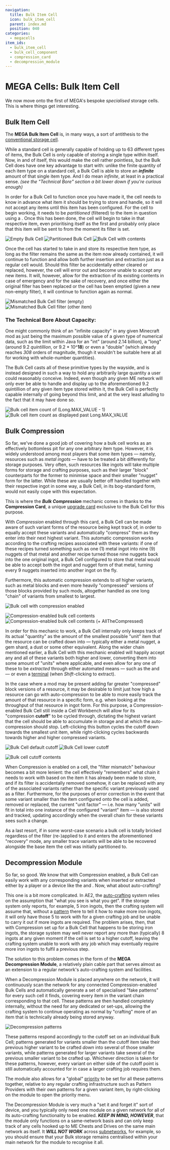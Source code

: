 ```yaml
---
navigation:
  title: Bulk Item Cell
  icon: bulk_item_cell
  parent: index.md
  position: 040
categories:
  - megacells
item_ids:
  - bulk_item_cell
  - bulk_cell_component
  - compression_card
  - decompression_module
---
```


# MEGA Cells: Bulk Item Cell

We now move onto the first of MEGA's bespoke *specialised* storage cells. This is where things get interesting.

## Bulk Item Cell

<Row>
  <ItemImage id="bulk_cell_component" scale="3" />
  <ItemImage id="bulk_item_cell" scale="3" />
</Row>

The **MEGA Bulk Item Cell** is, in many ways, a sort of antithesis to the
[conventional storage cell](ae2:items-blocks-machines/storage_cells.md).

While a standard cell is generally capable of holding up to 63 different types of items, the Bulk Cell is only capable
of storing a single type within itself. Now, in and of itself, this would make the cell rather pointless, but the Bulk
Cell does have one key advantage to start with: unlike the finite quantity of each item type on a standard cell, a Bulk
Cell is able to store an ***infinite*** amount of that single item type. And I do mean *infinite*, at least in a
practical sense. *(see the "Technical Bore" section a bit lower down if you're curious enough)*

<Row>
  <RecipeFor id="bulk_cell_component" />
  <RecipeFor id="bulk_item_cell" />
</Row>

In order for a Bulk Cell to function once you have made it, the cell needs to know in advance what item it should be
trying to store and handle, so it will not accept any items until this item has been configured. For the cell to begin
working, it needs to be *partitioned* (filtered) to the item in question using a <ItemLink id="ae2:cell_workbench" />.
Once this has been done, the cell will begin to take in that respective item, even prioritising itself as the first and
probably only place that this item will be sent to from the moment its filter is set.

![Empty Bulk Cell](assets/diagrams/bulk_cell_empty.png)
![Partitioned Bulk Cell](assets/diagrams/bulk_cell_partitioned.png)
![Bulk Cell with contents](assets/diagrams/bulk_cell_with_contents.png)

Once the cell has started to take in and store its respective item type, as long as the filter remains the same as the
item now already contained, it will continue to function and allow both further insertion and extraction just as a
regular cell would. Should this filter be accidentally either cleared or replaced, however, the cell will error out and
become unable to accept any new items. It will, however, allow for the extraction of its existing contents in case of
emergency and for the sake of recovery, and once either the original filter has been replaced or the cell has been
emptied (given a new non-empty filter), it will continue to function again as normal.

![Mismatched Bulk Cell filter (empty)](assets/diagrams/bulk_cell_mismatch_1.png)
![Mismatched Bulk Cell filter (other item)](assets/diagrams/bulk_cell_mismatch_2.png)

### The Technical Bore About Capacity:

One might commonly think of an "infinite capacity" in any given Minecraft mod as just being the maximum possible value
of a given type of numerical data, such as the limit within Java for an "int" (around 2.14 billion), a "long" (around
9.2 *quintillion*, or 9.2 \* 10^**18**) or even a "double" (which already reaches *308* orders of magnitude, though it
wouldn't be suitable here at all for working with whole-number quantities).

The Bulk Cell casts all of these primitive types by the wayside, and is instead designed in such a way to hold any
arbitrarily large quantity a user could reasonably conceive. Indeed, even though any given ME network will only ever be
able to handle and display up to the aforementioned 9.2 quintillion of any given item type stored within it, the Bulk
Cell is perfectly capable internally of going beyond this limit, and at the very least alluding to the fact that it may
have done so.

![Bulk cell item count of (Long.MAX_VALUE - 1)](assets/diagrams/bulk_cell_max_count_1.png)
![Bulk cell item count as displayed past Long.MAX_VALUE](assets/diagrams/bulk_cell_max_count_2.png)

## Bulk Compression

<Row>
  <ItemImage id="compression_card" scale="3" />
</Row>

So far, we've done a good job of covering how a bulk cell works as an effectively bottomless pit for any one arbitrary
item type. However, it is widely understood among most players that some item types — namely, resources such as *metal
ingots* — have to be treated a bit differently for storage purposes. Very often, such resources like ingots will take
multiple forms for storage and crafting purposes, such as their larger "block" counterparts for the former to minimise
space and their smaller "nugget" form for the latter. While these are usually better off handled together with their
respective ingot in some way, a Bulk Cell, in its bog-standard form, would not easily cope with this expectation.

This is where the ***Bulk Compression*** mechanic comes in thanks to the **Compression Card**, a unique
[upgrade card](ae2:items-blocks-machines/upgrade_cards.md) exclusive to the Bulk Cell for this purpose.

<RecipeFor id="compression_card" />

With *Compression* enabled through this card, a Bulk Cell can be made aware of such variant forms of the resource being
kept track of, in order to equally accept these variants and automatically "compress" them as they enter into their next
highest variant. This automatic compression works according to the crafting recipes associated with these variants: if
one of these recipes turned something such as one (1) metal ingot into nine (9) nuggets of that metal and another
recipe turned those nine nuggets back into the one original ingot, a Bulk Cell configured to store that metal would be
able to accept both the ingot and nugget form of that metal, turning every 9 nuggets inserted into another ingot on the
fly.

Furthermore, this automatic compression extends to *all* higher variants, such as metal blocks and even more
heavily "compressed" versions of those blocks provided by such mods, altogether handled as one long "chain" of variants
from smallest to largest.

![Bulk cell with compression enabled](assets/diagrams/bulk_cell_compressed_1.png)

![Compression-enabled bulk cell contents](assets/diagrams/bulk_cell_compressed_2.png)
![Compression-enabled bulk cell contents (+ AllTheCompressed)](assets/diagrams/bulk_cell_compressed_2.png)

In order for this mechanic to work, a Bulk Cell internally only keeps track of its actual "quantity" as the amount of
the smallest possible "unit" item that the resource can be crafted down into — typically either a metal nugget, a gem
shard, a dust or some other equivalent. Along the wider chain mentioned earlier, a Bulk Cell with this mechanic enabled
will happily accept any and all of these variants both higher and lower, converting them into some amount of "units"
where applicable, and even allow for any one of these to be *extracted* through either automated means — such as the
<ItemLink id="ae2:import_bus" /> and <ItemLink id="ae2:export_bus" /> — or even a
[terminal](ae2:items-blocks-machines/terminals.md) (when *Shift*-clicking to extract).

In the case where a mod may be present adding far greater "compressed" block versions of a resource, it may be desirable
to limit just how high a resource can go with auto-compression to be able to more easily track the amount of that
resource in a specific form, e.g. when looking at the throughput of that resource in ingot form. For this purpose, a
Compression-enabled Bulk Cell still inside a Cell Workbench will allow for its "compression **cutoff**" to be cycled
through, dictating the highest variant that the cell should be able to accumulate in storage and at which the
auto-compression should stop. Left-clicking this button cycles the cutoff down towards the smallest unit item, while
right-clicking cycles backwards towards higher and higher compressed variants.

![Bulk Cell default cutoff](assets/diagrams/bulk_cell_cutoff_1.png)
![Bulk Cell lower cutoff](assets/diagrams/bulk_cell_cutoff_2.png)

![Bulk cell cutoff contents](assets/diagrams/bulk_cell_cutoff_3.png)

When Compression is enabled on a cell, the "filter mismatch" behaviour becomes a bit more lenient: the cell effectively
"remembers" what chain it needs to work with based on the item it has already been made to store, and if its filter is
accidentally removed somehow, it can be replaced with any of the associated variants rather than the specific variant
previously used as a filter. Furthermore, for the purposes of error correction in the event that some variant smaller
than the item configured onto the cell is added, removed or replaced, the current "unit factor" — i.e. how many "units"
will fit in total into one instance of the configured "variant" item — is also stored and tracked, updating accordingly
when the overall chain for these variants sees such a change.

As a last resort, if in some worst-case scenario a bulk cell is totally bricked regardless of the filter (re-)applied to
it and enters the aforementioned "recovery" mode, any smaller trace variants will be able to be recovered alongside the
base item the cell was initially partitioned to.

## Decompression Module

<GameScene zoom="8" background="transparent">
  <ImportStructure src="assets/assemblies/decompression_module.snbt" />
  <IsometricCamera yaw="195" pitch="10" />
</GameScene>

So far, so good. We know that with Compression enabled, a Bulk Cell can easily work with any corresponding variants when
inserted or extracted either by a player or a device like the <ItemLink id="ae2:import_bus" /> and
<ItemLink id="ae2:export_bus" />. Now, what about auto-crafting?

This one is a bit more complicated. In AE2, the [auto-crafting](ae2:ae2-mechanics/autocrafting.md) system relies on the
assumption that "what you see is what you get". If the storage system only reports, for example, 5 iron ingots, then the
crafting system will assume that, without a [pattern](ae2:ae2-mechanics/autocrafting.md#patterns) there to tell it how
to make more iron ingots, it will only have those 5 to work with for a given crafting job and be unable to carry it out
if more ingots are required. The problem arises, then, that with Compression set up for a Bulk Cell that happens to be
storing iron ingots, the storage system may well never report any more than (typically) 8 ingots at any given moment if
the cell is set to a higher cutoff, leaving the crafting system unable to work with any job which may eventually require
more iron ingots to fulfil a previous step.

The solution to this problem comes in the form of the **MEGA Decompression Module**, a relatively plain cable part that
serves almost as an extension to a regular network's auto-crafting system and facilities.

<RecipeFor id="decompression_module" />

When a Decompression Module is placed anywhere on the network, it will continuously scan the network for any connected
Compression-enabled Bulk Cells and automatically generate a set of specialised "fake patterns" for every such cell it
finds, covering every item in the variant chain corresponding to that cell. These patterns are then handled completely
internally, without the need for any dedicated <ItemLink id="ae2:pattern_provider" /> or
<ItemLink id="ae2:molecular_assembler" /> set-ups, allowing the crafting system to continue operating as normal by
"crafting" more of an item that is technically already being stored anyway.

![Decompression patterns](assets/diagrams/bulk_cell_decompression.png)

These patterns respond accordingly to the cutoff set on an individual Bulk Cell; patterns generated for variants smaller
than the cutoff item take their previous higher variant to be crafted *down* into several of those smaller variants,
while patterns generated for larger variants take several of the previous smaller variant to be crafted up. Whichever
direction is taken for these patterns, however, every variant on either side of the cutoff point is still automatically
accounted for in case a larger crafting job requires them.

The module also allows for a "global" [priority](ae2:ae2-mechanics/autocrafting.md#priority) to be set for all these
patterns together, relative to any regular crafting infrastructure such as Pattern Providers with their own patterns for
a given variant item, by right-clicking on the module to open the priority menu.

The Decompression Module is very much a "set it and forget it" sort of device, and you typically only need one module
on a given network for all of its auto-crafting functionality to be enabled. ***KEEP IN MIND, HOWEVER***, that the
module only functions on a same-network basis and can only keep track of any cells hooked up to ME Chests and Drives on
the same main network as itself. It ***WILL NOT WORK*** across [subnetworks](ae2:ae2-mechanics/subnetworks.md), for
example, so you should ensure that your Bulk storage remains centralised within your main network for the module to
recognise it all.
